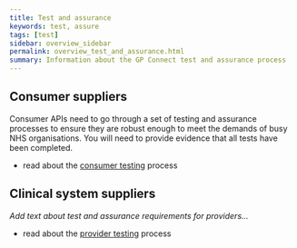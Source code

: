 ```yaml
---
title: Test and assurance
keywords: test, assure
tags: [test]
sidebar: overview_sidebar
permalink: overview_test_and_assurance.html
summary: Information about the GP Connect test and assurance process
---
```


## Consumer suppliers ##
Consumer APIs need to go through a set of testing and assurance processes to ensure they are robust enough to meet the demands of busy NHS organisations. You will need to provide evidence that all tests have been completed.

- read about the [consumer testing](testing_api_consumer_testing.html) process

## Clinical system suppliers ## 
*Add text about test and assurance requirements for providers...*

- read about the [provider testing](testing_api_provider_testing.html) process
